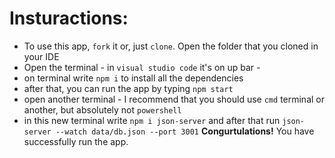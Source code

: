 # Insturactions:

- To use this app, `fork` it or, just `clone`. Open the folder that you cloned in your IDE
- Open the terminal - in `visual studio code` it's on up bar -
- on terminal write `npm i` to install all the dependencies
- after that, you can run the app by typing `npm start`
- open another terminal - I recommend that you should use `cmd` terminal or another, but absolutely not `powershell`
- in this new terminal write `npm i json-server` and after that run `json-server --watch data/db.json --port 3001`
  **Congurtulations!** You have successfully run the app.
